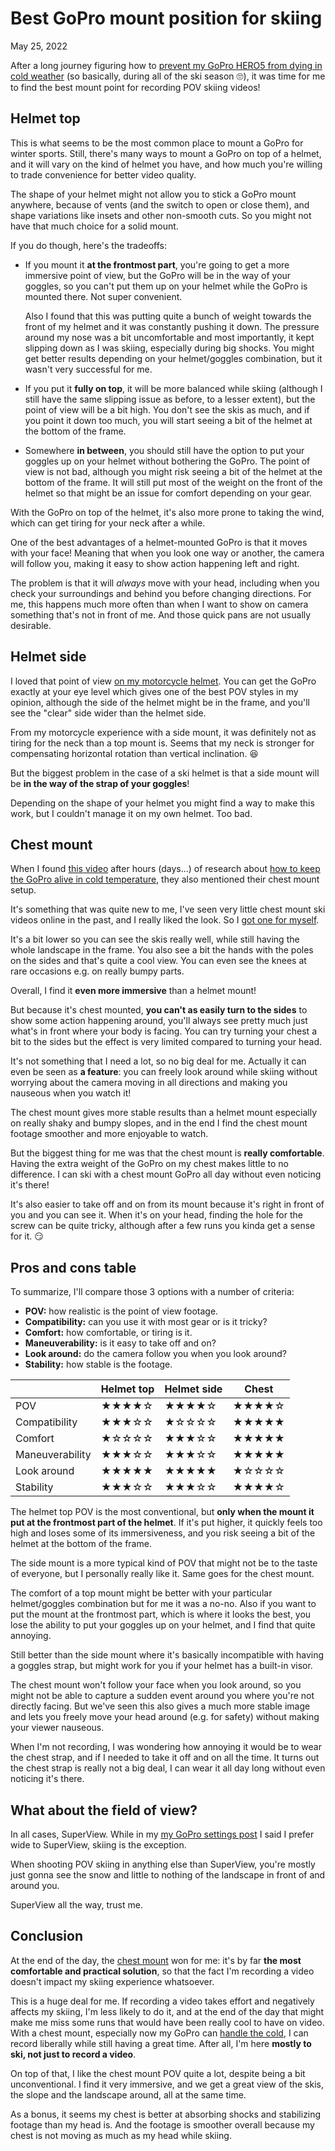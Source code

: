 # Best GoPro mount position for skiing
May 25, 2022

After a long journey figuring how to [prevent my GoPro HERO5 from dying in cold weather](gopro-canadian-winter.md)
(so basically, during all of the ski season 🙄), it was time for me to
find the best mount point for recording POV skiing videos!

## Helmet top

This is what seems to be the most common place to mount a GoPro for
winter sports. Still, there's many ways to mount a GoPro on top of a
helmet, and it will vary on the kind of helmet you have, and how much
you're willing to trade convenience for better video quality.

The shape of your helmet might not allow you to stick a GoPro mount
anywhere, because of vents (and the switch to open or close them), and
shape variations like insets and other non-smooth cuts. So you might not
have that much choice for a solid mount.

If you do though, here's the tradeoffs:

* If you mount it **at the frontmost part**, you're going to get a more
  immersive point of view, but the GoPro will be in the way of your
  goggles, so you can't put them up on your helmet while the GoPro is
  mounted there. Not super convenient.

  Also I found that this was putting quite a bunch of weight towards the
  front of my helmet and it was constantly pushing it down. The pressure
  around my nose was a bit uncomfortable and most importantly, it kept
  slipping down as I was skiing, especially during big shocks. You might
  get better results depending on your helmet/goggles combination, but
  it wasn't very successful for me.
* If you put it **fully on top**, it will be more balanced while skiing
  (although I still have the same slipping issue as before, to a lesser
  extent), but the point of view will be a bit high. You don't see the
  skis as much, and if you point it down too much, you will start seeing
  a bit of the helmet at the bottom of the frame.
* Somewhere **in between**, you should still have the option to put your
  goggles up on your helmet without bothering the GoPro. The point of
  view is not bad, although you might risk seeing a bit of the helmet at
  the bottom of the frame. It will still put most of the weight on the
  front of the helmet so that might be an issue for comfort depending on
  your gear.

With the GoPro on top of the helmet, it's also more prone to taking the
wind, which can get tiring for your neck after a while.

One of the best advantages of a helmet-mounted GoPro is that it moves
with your face! Meaning that when you look one way or another, the
camera will follow you, making it easy to show action happening left and
right.

The problem is that it will *always* move with your head, including when
you check your surroundings and behind you before changing directions.
For me, this happens much more often than when I want to show on camera
something that's not in front of me. And those quick pans are not
usually desirable.

## Helmet side

I loved that point of view [on my motorcycle helmet](https://youtu.be/o0Y1C88BhdY).
You can get the GoPro exactly at your eye level which gives one of the
best POV styles in my opinion, although the side of the helmet might be
in the frame, and you'll see the "clear" side wider than the helmet
side.

From my motorcycle experience with a side mount, it was definitely not
as tiring for the neck than a top mount is. Seems that my neck is
stronger for compensating horizontal rotation than vertical inclination.
😆

But the biggest problem in the case of a ski helmet is that a side mount
will be **in the way of the strap of your goggles**!

Depending on the shape of your helmet you might find a way to make this
work, but I couldn't manage it on my own helmet. Too bad.

## Chest mount

When I found [this video](https://youtu.be/pXfNA-xqETA) after hours
(days...) of research about [how to keep the GoPro alive in cold temperature](gopro-canadian-winter.md),
they also mentioned their chest mount setup.

It's something that was quite new to me, I've seen very little chest
mount ski videos online in the past, and I really liked the look. So I
[got one for myself](https://amzn.to/3sXrOcR).

It's a bit lower so you can see the skis really well, while still having
the whole landscape in the frame. You also see a bit the hands with the
poles on the sides and that's quite a cool view. You can even see the
knees at rare occasions e.g. on really bumpy parts.

Overall, I find it **even more immersive** than a helmet mount!

But because it's chest mounted, **you can't as easily turn to the
sides** to show some action happening around, you'll always see pretty
much just what's in front where your body is facing. You can try turning
your chest a bit to the sides but the effect is very limited compared to
turning your head.

It's not something that I need a lot, so no big deal for me. Actually it
can even be seen as **a feature**: you can freely look around while
skiing without worrying about the camera moving in all directions and
making you nauseous when you watch it!

The chest mount gives more stable results than a helmet mount especially
on really shaky and bumpy slopes, and in the end I find the chest mount
footage smoother and more enjoyable to watch.

But the biggest thing for me was that the chest mount is **really
comfortable**. Having the extra weight of the GoPro on my chest makes
little to no difference. I can ski with a chest mount GoPro all day
without even noticing it's there!

It's also easier to take off and on from its mount because it's right in
front of you and you can see it. When it's on your head, finding the
hole for the screw can be quite tricky, although after a few runs you
kinda get a sense for it. 😏

## Pros and cons table

To summarize, I'll compare those 3 options with a number of criteria:

* **POV:** how realistic is the point of view footage.
* **Compatibility:** can you use it with most gear or is it tricky?
* **Comfort:** how comfortable, or tiring is it.
* **Maneuverability:** is it easy to take off and on?
* **Look around:** do the camera follow you when you look around?
* **Stability:** how stable is the footage.

|                 | Helmet top | Helmet side | Chest |
|-----------------|------------|-------------|-------|
| POV             | ★★★★☆      | ★★★★☆       | ★★★★☆ |
| Compatibility   | ★★★☆☆      | ★☆☆☆☆       | ★★★★★ |
| Comfort         | ★☆☆☆☆      | ★★★☆☆       | ★★★★★ |
| Maneuverability | ★★★☆☆      | ★★★☆☆       | ★★★★★ |
| Look around     | ★★★★★      | ★★★★★       | ★☆☆☆☆ |
| Stability       | ★★★☆☆      | ★★★☆☆       | ★★★★☆ |

The helmet top POV is the most conventional, but **only when the mount
it put at the frontmost part of the helmet**. If it's put higher, it
quickly feels too high and loses some of its immersiveness, and you risk
seeing a bit of the helmet at the bottom of the frame.

The side mount is a more typical kind of POV that might not be to the
taste of everyone, but I personally really like it. Same goes for the
chest mount.

The comfort of a top mount might be better with your particular
helmet/goggles combination but for me it was a no-no. Also if you want
to put the mount at the frontmost part, which is where it looks the
best, you lose the ability to put your goggles up on your helmet, and
I find that quite annoying.

Still better than the side mount where it's basically incompatible with
having a goggles strap, but might work for you if your helmet has a
built-in visor.

The chest mount won't follow your face when you look around, so you
might not be able to capture a sudden event around you where you're not
directly facing. But we've seen this also gives a much more stable image
and lets you freely move your head around (e.g. for safety) without
making your viewer nauseous.

When I'm not recording, I was wondering how annoying it would be to wear
the chest strap, and if I needed to take it off and on all the time. It
turns out the chest strap is really not a big deal, I can wear it all
day long without even noticing it's there.

## What about the field of view?

In all cases, SuperView. While in my [my GoPro settings post](../../2020/06/my-settings-for-gopro-hero-2018-and-hero5-black.md)
I said I prefer wide to SuperView, skiing is the exception.

When shooting POV skiing in anything else than SuperView, you're mostly
just gonna see the snow and little to nothing of the landscape in front
of and around you.

SuperView all the way, trust me.

## Conclusion

At the end of the day, the [chest mount](https://amzn.to/3sXrOcR) won
for me: it's by far **the most comfortable and practical solution**, so
that the fact I'm recording a video doesn't impact my skiing experience
whatsoever.

This is a huge deal for me. If recording a video takes effort and
negatively affects my skiing, I'm less likely to do it, and at the end
of the day that might make me miss some runs that would have been really
cool to have on video. With a chest mount, especially now my GoPro can
[handle the cold](gopro-canadian-winter.md), I can record liberally
while still having a great time. After all, I'm here **mostly to ski,
not just to record a video**.

On top of that, I like the chest mount POV quite a lot, despite being a
bit unconventional. I find it very immersive, and we get a great view of
the skis, the slope and the landscape around, all at the same time.

As a bonus, it seems my chest is better at absorbing shocks and
stabilizing footage than my head is. And the footage is smoother overall
because my chest is not moving as much as my head while skiing.
